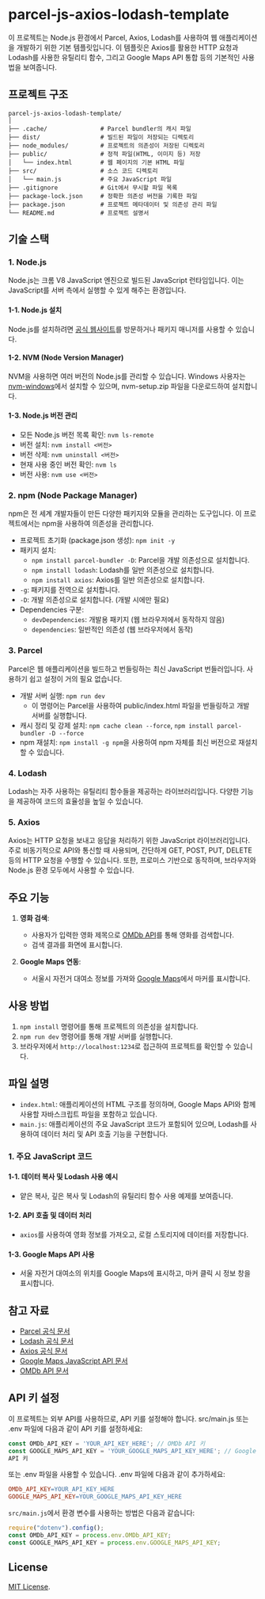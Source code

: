 # parcel-js-axios-lodash-template

이 프로젝트는 Node.js 환경에서 Parcel, Axios, Lodash를 사용하여 웹 애플리케이션을 개발하기 위한 기본 템플릿입니다. 이 템플릿은 Axios를 활용한 HTTP 요청과 Lodash를 사용한 유틸리티 함수, 그리고 Google Maps API 통합 등의 기본적인 사용법을 보여줍니다.

## 프로젝트 구조

```plaintext
parcel-js-axios-lodash-template/
│
├── .cache/               # Parcel bundler의 캐시 파일
├── dist/                 # 빌드된 파일이 저장되는 디렉토리
├── node_modules/         # 프로젝트의 의존성이 저장된 디렉토리
├── public/               # 정적 파일(HTML, 이미지 등) 저장
│   └── index.html        # 웹 페이지의 기본 HTML 파일
├── src/                  # 소스 코드 디렉토리
│   └── main.js           # 주요 JavaScript 파일
├── .gitignore            # Git에서 무시할 파일 목록
├── package-lock.json     # 정확한 의존성 버전을 기록한 파일
├── package.json          # 프로젝트 메타데이터 및 의존성 관리 파일
└── README.md             # 프로젝트 설명서
```

## 기술 스택

### 1. Node.js

Node.js는 크롬 V8 JavaScript 엔진으로 빌드된 JavaScript 런타임입니다. 이는 JavaScript를 서버 측에서 실행할 수 있게 해주는 환경입니다.

#### 1-1. Node.js 설치

Node.js를 설치하려면 [공식 웹사이트](https://nodejs.org/)를 방문하거나 패키지 매니저를 사용할 수 있습니다.

#### 1-2. NVM (Node Version Manager)

NVM을 사용하면 여러 버전의 Node.js를 관리할 수 있습니다. Windows 사용자는 [nvm-windows](https://github.com/coreybutler/nvm-windows)에서 설치할 수 있으며, nvm-setup.zip 파일을 다운로드하여 설치합니다.

#### 1-3. Node.js 버전 관리

- 모든 Node.js 버전 목록 확인: `nvm ls-remote`
- 버전 설치: `nvm install <버전>`
- 버전 삭제: `nvm uninstall <버전>`
- 현재 사용 중인 버전 확인: `nvm ls`
- 버전 사용: `nvm use <버전>`

### 2. npm (Node Package Manager)

npm은 전 세계 개발자들이 만든 다양한 패키지와 모듈을 관리하는 도구입니다. 이 프로젝트에서는 npm을 사용하여 의존성을 관리합니다.

- 프로젝트 초기화 (package.json 생성): `npm init -y`
- 패키지 설치:
  - `npm install parcel-bundler -D`: Parcel을 개발 의존성으로 설치합니다.
  - `npm install lodash`: Lodash를 일반 의존성으로 설치합니다.
  - `npm install axios`: Axios를 일반 의존성으로 설치합니다.
- `-g`: 패키지를 전역으로 설치합니다.
- `-D`: 개발 의존성으로 설치합니다. (개발 시에만 필요)
- Dependencies 구분:
  - `devDependencies`: 개발용 패키지 (웹 브라우저에서 동작하지 않음)
  - `dependencies`: 일반적인 의존성 (웹 브라우저에서 동작)

### 3. Parcel

Parcel은 웹 애플리케이션을 빌드하고 번들링하는 최신 JavaScript 번들러입니다. 사용하기 쉽고 설정이 거의 필요 없습니다.

- 개발 서버 실행: `npm run dev`
  - 이 명령어는 Parcel을 사용하여 public/index.html 파일을 번들링하고 개발 서버를 실행합니다.
- 캐시 정리 및 강제 설치: `npm cache clean --force`, `npm install parcel-bundler -D --force`
- npm 재설치: `npm install -g npm`을 사용하여 npm 자체를 최신 버전으로 재설치할 수 있습니다.

### 4. Lodash

Lodash는 자주 사용하는 유틸리티 함수들을 제공하는 라이브러리입니다. 다양한 기능을 제공하여 코드의 효율성을 높일 수 있습니다.

### 5. Axios

Axios는 HTTP 요청을 보내고 응답을 처리하기 위한 JavaScript 라이브러리입니다. 주로 비동기적으로 API와 통신할 때 사용되며, 간단하게 GET, POST, PUT, DELETE 등의 HTTP 요청을 수행할 수 있습니다. 또한, 프로미스 기반으로 동작하며, 브라우저와 Node.js 환경 모두에서 사용할 수 있습니다.

## 주요 기능

1. **영화 검색**:

   - 사용자가 입력한 영화 제목으로 [OMDb API](http://www.omdbapi.com/)를 통해 영화를 검색합니다.
   - 검색 결과를 화면에 표시합니다.

2. **Google Maps 연동**:
   - 서울시 자전거 대여소 정보를 가져와 [Google Maps](https://developers.google.com/maps)에서 마커를 표시합니다.

## 사용 방법

1. `npm install` 명령어를 통해 프로젝트의 의존성을 설치합니다.
2. `npm run dev` 명령어를 통해 개발 서버를 실행합니다.
3. 브라우저에서 `http://localhost:1234`로 접근하여 프로젝트를 확인할 수 있습니다.

## 파일 설명

- `index.html`: 애플리케이션의 HTML 구조를 정의하며, Google Maps API와 함께 사용할 자바스크립트 파일을 포함하고 있습니다.
- `main.js`: 애플리케이션의 주요 JavaScript 코드가 포함되어 있으며, Lodash를 사용하여 데이터 처리 및 API 호출 기능을 구현합니다.

### 1. 주요 JavaScript 코드

#### 1-1. 데이터 복사 및 Lodash 사용 예시

- 얕은 복사, 깊은 복사 및 Lodash의 유틸리티 함수 사용 예제를 보여줍니다.

#### 1-2. API 호출 및 데이터 처리

- `axios`를 사용하여 영화 정보를 가져오고, 로컬 스토리지에 데이터를 저장합니다.

#### 1-3. Google Maps API 사용

- 서울 자전거 대여소의 위치를 Google Maps에 표시하고, 마커 클릭 시 정보 창을 표시합니다.

## 참고 자료

- [Parcel 공식 문서](https://parceljs.org/)
- [Lodash 공식 문서](https://lodash.com/)
- [Axios 공식 문서](https://axios-http.com/)
- [Google Maps JavaScript API 문서](https://developers.google.com/maps/documentation/javascript/overview)
- [OMDb API 문서](http://www.omdbapi.com/)

## API 키 설정

이 프로젝트는 외부 API를 사용하므로, API 키를 설정해야 합니다. src/main.js 또는 .env 파일에 다음과 같이 API 키를 설정하세요:

```javascript
const OMDb_API_KEY = 'YOUR_API_KEY_HERE'; // OMDb API 키
const GOOGLE_MAPS_API_KEY = 'YOUR_GOOGLE_MAPS_API_KEY_HERE'; // Google Maps
API 키
```

또는 .env 파일을 사용할 수 있습니다. .env 파일에 다음과 같이 추가하세요:

```makefile
OMDb_API_KEY=YOUR_API_KEY_HERE
GOOGLE_MAPS_API_KEY=YOUR_GOOGLE_MAPS_API_KEY_HERE
```

`src/main.js`에서 환경 변수를 사용하는 방법은 다음과 같습니다:

```javascript
require("dotenv").config();
const OMDb_API_KEY = process.env.OMDb_API_KEY;
const GOOGLE_MAPS_API_KEY = process.env.GOOGLE_MAPS_API_KEY;
```

## License

[MIT License](LICENSE).
